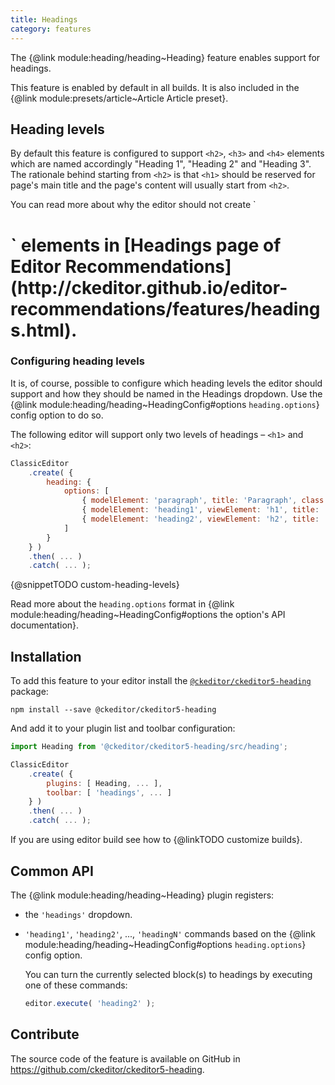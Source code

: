 ```yaml
---
title: Headings
category: features
---
```


The {@link module:heading/heading~Heading} feature enables support for headings.

<info-box info>
	This feature is enabled by default in all builds. It is also included in the {@link module:presets/article~Article Article preset}.
</info-box>

## Heading levels

By default this feature is configured to support `<h2>`, `<h3>` and `<h4>` elements which are named accordingly "Heading 1", "Heading 2" and "Heading 3". The rationale behind starting from `<h2>` is that `<h1>` should be reserved for page's main title and the page's content will usually start from `<h2>`.

<info-box hint>
	You can read more about why the editor should not create `<h1>` elements in [Headings page of Editor Recommendations](http://ckeditor.github.io/editor-recommendations/features/headings.html).
</info-box>

### Configuring heading levels

It is, of course, possible to configure which heading levels the editor should support and how they should be named in the Headings dropdown. Use the {@link module:heading/heading~HeadingConfig#options `heading.options`} config option to do so.

The following editor will support only two levels of headings – `<h1>` and `<h2>`:

```js
ClassicEditor
	.create( {
		heading: {
			options: [
				{ modelElement: 'paragraph', title: 'Paragraph', class: 'ck-heading_paragraph' },
				{ modelElement: 'heading1', viewElement: 'h1', title: 'Heading 1', class: 'ck-heading_heading1' },
				{ modelElement: 'heading2', viewElement: 'h2', title: 'Heading 2', class: 'ck-heading_heading2' }
			]
		}
	} )
	.then( ... )
	.catch( ... );
```

{@snippetTODO custom-heading-levels}

Read more about the `heading.options` format in {@link module:heading/heading~HeadingConfig#options the option's API documentation}.

## Installation

To add this feature to your editor install the [`@ckeditor/ckeditor5-heading`](https://www.npmjs.com/package/@ckeditor/ckeditor5-heading) package:

```
npm install --save @ckeditor/ckeditor5-heading
```

And add it to your plugin list and toolbar configuration:

```js
import Heading from '@ckeditor/ckeditor5-heading/src/heading';

ClassicEditor
	.create( {
		plugins: [ Heading, ... ],
		toolbar: [ 'headings', ... ]
	} )
	.then( ... )
	.catch( ... );
```

If you are using editor build see how to {@linkTODO customize builds}.

## Common API

The {@link module:heading/heading~Heading} plugin registers:

* the `'headings'` dropdown.
* `'heading1'`, `'heading2'`, ..., `'headingN'` commands based on the {@link module:heading/heading~HeadingConfig#options `heading.options`} config option.

	You can turn the currently selected block(s) to headings by executing one of these commands:

	```js
	editor.execute( 'heading2' );
	```

## Contribute

The source code of the feature is available on GitHub in https://github.com/ckeditor/ckeditor5-heading.
